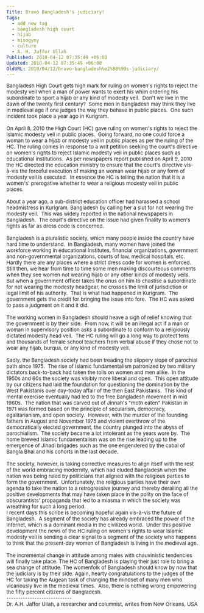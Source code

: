 ```yaml
---
Title: Bravo Bangladesh's judiciary!
Tags:
  - add new tag
  - bangladesh high court
  - hijab
  - misogyny
  - culture
  - A. H. Jaffor Ullah
Published: 2010-04-12 07:35:49 +06:00
Updated: 2010-04-12 07:35:49 +06:00
OldURL: 2010/04/12/bravo-bangladesh%e2%80%99s-judiciary/
---
```


<div>
<p class="MsoNormal" style="margin: 0in 0in 0pt;"><span style="font-size: 10pt;">Bangladesh High Court gets high mark for ruling on women's rights to reject the modesty veil when a man of power wants to exert his whim ordering his subordinate to sport a hijab or any kind of modesty veil.<span style="mso-spacerun: yes;">  </span>Don't we live in the dawn of the twenty first century?<span style="mso-spacerun: yes;">  </span>Some men in Bangladesh may think they live in medieval age if one judges the way they behave in public places.<span style="mso-spacerun: yes;">  </span>One such incident took place a year ago in Kurigram.</span></p>
<p class="MsoNormal" style="margin: 0in 0in 0pt;"><span style="font-size: 10pt;"><span style="mso-spacerun: yes;">   </span></span></p>
<p class="MsoNormal" style="margin: 0in 0in 0pt;"><span style="font-size: 10pt;">On April 8, 2010 the High Court (HC) gave ruling on women's rights to reject the Islamic modesty veil in public places.<span style="mso-spacerun: yes;">  </span>Going forward, no one could force a woman to wear a <em>hijab</em> or modesty veil in public places as per the ruling of the HC. The ruling comes in response to a writ petition seeking the court's directive on women's rights to reject Islamic modesty veil in public places such as educational institutions.<span style="mso-spacerun: yes;">  </span>As per newspapers report published on April 9, 2010 the HC directed the education ministry to ensure that the court's directive vis-à-vis the forceful execution of making an woman wear hijab or any form of modesty veil is executed.<span style="mso-spacerun: yes;">  </span>In essence the HC is telling the nation that it is a women's' prerogative whether to wear a religious modesty veil in public places.<span style="mso-spacerun: yes;">  </span></span></p>
<p class="MsoNormal" style="margin: 0in 0in 0pt;"><span style="font-size: 10pt;"> </span></p>
<p class="MsoNormal" style="margin: 0in 0in 0pt;"><span style="font-size: 10pt;">About a year ago, a sub-district education officer had harassed a school headmistress in Kurigram, Bangladesh by calling her a slut for not wearing the modesty veil.<span style="mso-spacerun: yes;">  </span>This was widely reported in the national newspapers in Bangladesh.<span style="mso-spacerun: yes;">  </span>The court's directive on the issue had given finality to women's rights as far as dress code is concerned. </span></p>
<p class="MsoNormal" style="margin: 0in 0in 0pt;"><span style="font-size: 10pt;"> </span></p>
<p class="MsoNormal" style="margin: 0in 0in 0pt;"><span style="font-size: 10pt;">Bangladesh</span><span style="font-size: 10pt;"> is a pluralistic society, which many people inside the country have hard time to understand.<span style="mso-spacerun: yes;">  </span>In Bangladesh, many women have joined the workforce working in educational institutes, financial organizations, government and non-governmental organizations, courts of law, medical hospitals, etc.<span style="mso-spacerun: yes;">  </span>Hardly there are any places where a strict dress code for women is enforced.<span style="mso-spacerun: yes;">  </span>Still then, we hear from time to time some men making discourteous comments when they see women not wearing hijab or any other kinds of modesty veils.<span style="mso-spacerun: yes;">  </span>But when a government officer takes the onus on him to chastise a subordinate for not wearing the modesty headgear, he crosses the limit of jurisdiction or legal limit of his authority.<span style="mso-spacerun: yes;">  </span>That is what had happened in Kurigram.<span style="mso-spacerun: yes;">  </span>The government gets the credit for bringing the issue into fore.<span style="mso-spacerun: yes;">  </span>The HC was asked to pass a judgment on it and it did.</span></p>
<p class="MsoNormal" style="margin: 0in 0in 0pt;"><span style="font-size: 10pt;"> </span></p>
<p class="MsoNormal" style="margin: 0in 0in 0pt;"><span style="font-size: 10pt;">The working women in Bangladesh should heave a sigh of relief knowing that the government is by their side.<span style="mso-spacerun: yes;">  </span>From now, it will be an illegal act if a man or woman in supervisory position asks a subordinate to conform to a religiously dictated modesty head veil.<span style="mso-spacerun: yes;">  </span>The HC ruling will go a long way to protect tens and thousands of female school teachers from verbal abuse if they chose not to wear any hijab, burqua, or any kind of modesty veil. </span></p>
<p class="MsoNormal" style="margin: 0in 0in 0pt;"><span style="font-size: 10pt;"> </span></p>
<p class="MsoNormal" style="margin: 0in 0in 0pt;"><span style="font-size: 10pt;">Sadly, the Bangladesh society had been treading the slippery slope of parochial path since 1975.<span style="mso-spacerun: yes;">  </span>The rise of Islamic fundamentalism patronized by two military dictators back-to-back had taken the tolls on women and men alike.<span style="mso-spacerun: yes;">  </span>In the 1950s and 60s the society was visibly more liberal and open.<span style="mso-spacerun: yes;">  </span>This open attitude by our citizens had laid the foundation for questioning the domination by the West Pakistanis over day-today affair of the then East Pakistanis.<span style="mso-spacerun: yes;">  </span>This kind of mental exercise eventually had led to the free Bangladesh movement in mid 1960s.<span style="mso-spacerun: yes;">  </span>The nation that was carved out of Jinnah's "moth eaten" Pakistan in 1971 was formed based on the principle of secularism, democracy, egalitarianism, and open society.<span style="mso-spacerun: yes;">  </span>However, with the murder of the founding fathers in August and November 1975 and violent overthrow of the democratically elected government, the country plunged into the abyss of parochialism.<span style="mso-spacerun: yes;">  </span>The society became a lot intolerant as the years wore by.<span style="mso-spacerun: yes;">  </span>The home brewed Islamic fundamentalism was on the rise leading up to the emergence of Jihadi brigades such as the one engendered by the cabal of Bangla Bhai and his cohorts in the last decade.</span></p>
<p class="MsoNormal" style="margin: 0in 0in 0pt;"><span style="font-size: 10pt;"> </span></p>
<p class="MsoNormal" style="margin: 0in 0in 0pt;"><span style="font-size: 10pt;">The society, however, is taking corrective measures to align itself with the rest of the world embracing modernity, which had eluded Bangladesh when the nation was being ruled by politicians that aligned with the religious parties to form the government.<span style="mso-spacerun: yes;">  </span>Unfortunately, the religious parties have their own agenda to take the nation to a retrogressive journey and thereby derailing all the positive developments that may have taken place in the polity on the face of obscurantists' propaganda that led to a miasma in which the society was wreathing for such a long period. </span></p>
<p class="MsoNormal" style="margin: 0in 0in 0pt;"><span style="font-size: 10pt;">I recent days this scribe is becoming hopeful again vis-à-vis the future of Bangladesh.<span style="mso-spacerun: yes;">  </span>A segment of the society has already embraced the power of the Internet, which is a dominant media in the civilized world.<span style="mso-spacerun: yes;">  </span>Under this positive development the news of the HC ruling on women's rights to wear Islamic modesty veil is sending a clear signal to a segment of the society who happens to think that the present-day women of Bangladesh is living in the medieval age. </span></p>
<p class="MsoNormal" style="margin: 0in 0in 0pt;"><span style="font-size: 10pt;"> </span></p>
<p class="MsoNormal" style="margin: 0in 0in 0pt;"><span style="font-size: 10pt;">The incremental change in attitude among males with chauvinistic tendencies will finally take place. The HC of Bangladesh is playing their just role to bring a sea change of attitude. The womenfolk of Bangladesh should know by now that the judiciary is by their side. Again, hearty congratulations to the judges of the HC for taking the Augean task of changing the mindset of many men who vicariously live in the medieval times.<span style="mso-spacerun: yes;">  </span>Also, there is nothing wrong empowering the fifty percent citizens of Bangladesh. <span style="mso-spacerun: yes;">  </span><span style="mso-spacerun: yes;"> </span><span style="mso-spacerun: yes;">   </span><span style="mso-spacerun: yes;">  </span><span style="mso-spacerun: yes;">  </span><span style="mso-spacerun: yes;">    </span><span style="mso-spacerun: yes;"> </span></span></p>
<p class="MsoNormal" style="margin: 0in 0in 0pt;"><span style="font-size: 10pt;">----------------------------</span></p>
<p class="MsoNormal" style="margin: 0in 0in 0pt;"><span style="font-size: 10pt;">Dr. A.H. Jaffor Ullah, a researcher and columnist, writes from New Orleans, USA</span></p>

</div>
<div> </div>
